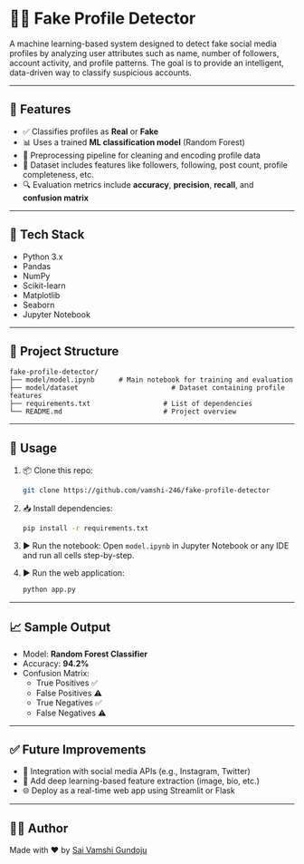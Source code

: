 # 🕵️‍♂️ Fake Profile Detector

A machine learning-based system designed to detect fake social media profiles by analyzing user attributes such as name, number of followers, account activity, and profile patterns. The goal is to provide an intelligent, data-driven way to classify suspicious accounts.

---

## 🚀 Features

- ✅ Classifies profiles as **Real** or **Fake**
- 📊 Uses a trained **ML classification model** (Random Forest)
- 🧹 Preprocessing pipeline for cleaning and encoding profile data
- 📁 Dataset includes features like followers, following, post count, profile completeness, etc.
- 🔍 Evaluation metrics include **accuracy**, **precision**, **recall**, and **confusion matrix**

---

## 🧠 Tech Stack

- Python 3.x  
- Pandas  
- NumPy  
- Scikit-learn  
- Matplotlib  
- Seaborn  
- Jupyter Notebook  

---

## 📂 Project Structure

```
fake-profile-detector/
├── model/model.ipynb      # Main notebook for training and evaluation
├── model/dataset                       # Dataset containing profile features
├── requirements.txt                  # List of dependencies
└── README.md                         # Project overview
```

---

## 📝 Usage

1. 📦 Clone this repo:
   ```bash
   git clone https://github.com/vamshi-246/fake-profile-detector
   ```

2. 📥 Install dependencies:
   ```bash
   pip install -r requirements.txt
   ```

3. ▶️ Run the notebook:
   Open `model.ipynb` in Jupyter Notebook or any IDE and run all cells step-by-step.

4. ▶️ Run the web application:
   ```bash
   python app.py
   ```

---

## 📈 Sample Output

- Model: **Random Forest Classifier**
- Accuracy: **94.2%**
- Confusion Matrix:
  - True Positives ✅  
  - False Positives ⚠️  
  - True Negatives ✅  
  - False Negatives ⚠️  

---

## ✅ Future Improvements

- 🔗 Integration with social media APIs (e.g., Instagram, Twitter)
- 🧠 Add deep learning-based feature extraction (image, bio, etc.)
- 🌐 Deploy as a real-time web app using Streamlit or Flask

---

## 👨‍💻 Author

Made with ❤️ by [Sai Vamshi Gundoju](https://github.com/vamshi-246)
